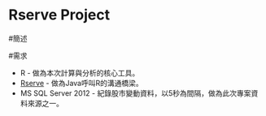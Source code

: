 Rserve Project
===================

#簡述

#需求
* R - 做為本次計算與分析的核心工具。
* [Rserve](http://www.rforge.net/Rserve/) - 做為Java呼叫R的溝通橋梁。
* MS SQL Server 2012 - 紀錄股市變動資料，以5秒為間隔，做為此次專案資料來源之一。
